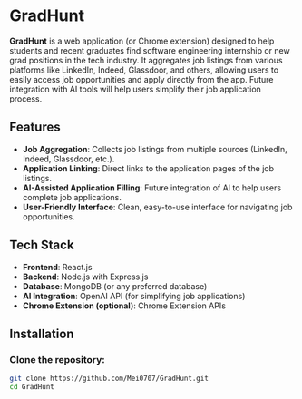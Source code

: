 # GradHunt

**GradHunt** is a web application (or Chrome extension) designed to help students and recent graduates find software engineering internship or new grad positions in the tech industry. It aggregates job listings from various platforms like LinkedIn, Indeed, Glassdoor, and others, allowing users to easily access job opportunities and apply directly from the app. Future integration with AI tools will help users simplify their job application process.

## Features

- **Job Aggregation**: Collects job listings from multiple sources (LinkedIn, Indeed, Glassdoor, etc.).
- **Application Linking**: Direct links to the application pages of the job listings.
- **AI-Assisted Application Filling**: Future integration of AI to help users complete job applications.
- **User-Friendly Interface**: Clean, easy-to-use interface for navigating job opportunities.
  
## Tech Stack

- **Frontend**: React.js
- **Backend**: Node.js with Express.js
- **Database**: MongoDB (or any preferred database)
- **AI Integration**: OpenAI API (for simplifying job applications)
- **Chrome Extension (optional)**: Chrome Extension APIs

## Installation

### Clone the repository:

```bash
git clone https://github.com/Mei0707/GradHunt.git
cd GradHunt

